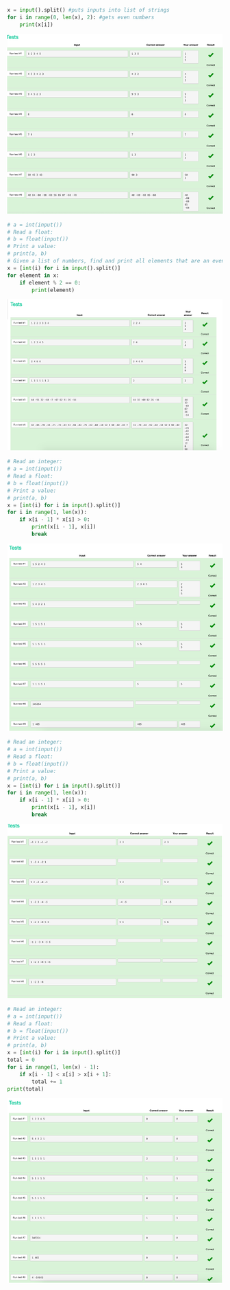 ```.py
x = input().split() #puts inputs into list of strings
for i in range(0, len(x), 2): #gets even numbers
    print(x[i])
``` 
![evenindices](evenindices.png)

```.py
# a = int(input())
# Read a float:
# b = float(input())
# Print a value:
# print(a, b)
# Given a list of numbers, find and print all elements that are an even number. In this case use a for-loop that iterates over the list, and not over its indices! That is, don't use range()
x = [int(i) for i in input().split()]
for element in x:
    if element % 2 == 0:
        print(element)
``` 
![evenelements](evenelements.png)

```.py
# Read an integer:
# a = int(input())
# Read a float:
# b = float(input())
# Print a value:
# print(a, b)
x = [int(i) for i in input().split()]
for i in range(1, len(x)):
    if x[i - 1] * x[i] > 0:
        print(x[i - 1], x[i])
        break
``` 
![greaterthanprevious](greaterthanprevious.png)

```.py
# Read an integer:
# a = int(input())
# Read a float:
# b = float(input())
# Print a value:
# print(a, b)
x = [int(i) for i in input().split()]
for i in range(1, len(x)):
    if x[i - 1] * x[i] > 0:
        print(x[i - 1], x[i])
        break
```        
![neighborsofthesamesign](neighborsofthesamesign.png)

```.py
# Read an integer:
# a = int(input())
# Read a float:
# b = float(input())
# Print a value:
# print(a, b)
x = [int(i) for i in input().split()]
total = 0
for i in range(1, len(x) - 1):
    if x[i - 1] < x[i] > x[i + 1]:
        total += 1
print(total)
```
![greaterthanneighbors](greaterthanneighbors.png)
